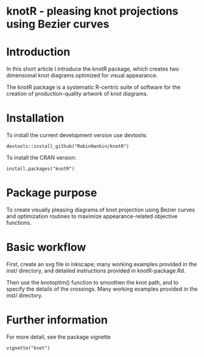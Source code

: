 knotR - pleasing knot projections using Bezier curves
====================================

# Introduction

In this short article I introduce the knotR package, which
creates two dimensional knot diagrams optimized for visual appearance.

The knotR package is a systematic R-centric suite of software for
the creation of production-quality artwork of knot diagrams.







# Installation

To install the current development version use devtools:

    devtools::install_github("RobinHankin/knotR")

To install the CRAN version:

    install.packages("knotR")


# Package purpose

To create visually pleasing diagrams of knot projection using Bezier
curves and optimization routines to maximize appearance-related
objective functions.


# Basic workflow

First, create an svg file in inkscape; many working examples provided
in the inst/ directory, and detailed instructions provided in
knotR-package.Rd.

Then use the knotoptim() function to smoothen the knot path, and to
specify the details of the crossings.  Many working examples provided
in the inst/ directory.


# Further information

For more detail, see the package vignette

    vignette("knot")
 
 
 